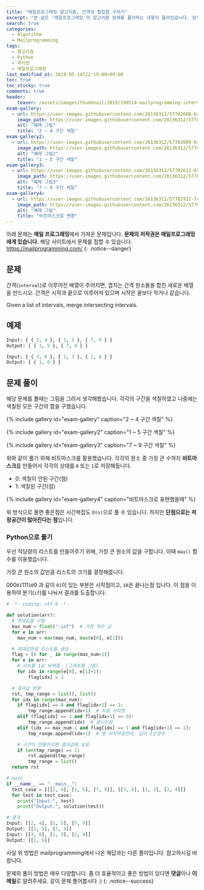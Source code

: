 ```yaml
---
title: "매일프로그래밍 알고리즘, 간격의 합집합 구하기"
excerpt: "본 글은 '매일프로그래밍'의 알고리즘 문제를 풀이하는 내용이 들어있습니다. 문제에 대한 저작권은 '매일프로그래밍'에게 있습니다. 문제는 다음과 같습니다. Given a list of intervals, merge intersecting intervals."
search: true
categories: 
  - Algorithm
  - Mailprogramming
tags: 
  - 알고리즘
  - Python
  - 파이썬
  - 매일프로그래밍
last_modified_at: 2019-05-14T22:19:00+09:00
toc: true
toc_sticky: true
comments: true
header:
    teaser: /assets/images/thumbnail/2019/190514-mailprogramming-interval.png
exam-gallery:
  - url: https://user-images.githubusercontent.com/26136312/57702608-6484a800-7699-11e9-8948-9062ebf1be68.png
    image_path: https://user-images.githubusercontent.com/26136312/57702608-6484a800-7699-11e9-8948-9062ebf1be68.png
    alt: "예제 그림"
    title: "2 ~ 4 구간 색칠"
exam-gallery2:
  - url: https://user-images.githubusercontent.com/26136312/57702609-6484a800-7699-11e9-8aa2-14d772a59009.png
    image_path: https://user-images.githubusercontent.com/26136312/57702609-6484a800-7699-11e9-8aa2-14d772a59009.png
    alt: "예제 그림2"
    title: "1 ~ 5 구간 색칠"
exam-gallery3:
  - url: https://user-images.githubusercontent.com/26136312/57702612-651d3e80-7699-11e9-9132-b6f52162b1f8.png
    image_path: https://user-images.githubusercontent.com/26136312/57702612-651d3e80-7699-11e9-9132-b6f52162b1f8.png
    alt: "예제 그림3"
    title: "7 ~ 9 구간 색칠"
exam-gallery4:
  - url: https://user-images.githubusercontent.com/26136312/57702937-fee4eb80-7699-11e9-8e73-b0cd487a91f6.png
    image_path: https://user-images.githubusercontent.com/26136312/57702937-fee4eb80-7699-11e9-8e73-b0cd487a91f6.png
    alt: "예제 그림"
    title: "비트마스크로 변환"
---
```


<i class="fas fa-exclamation-circle"></i> 아래 문제는 **매일 프로그래밍**에서 가져온 문제입니다. **문제의 저작권은 매일프로그래밍에게 있습니다.** 해당 사이트에서 문제를 접할 수 있습니다. <a href="https://mailprogramming.com/" target="_blank">https://mailprogramming.com/</a>
{: .notice--danger}

## 문제

간격(`interval`)로 이루어진 배열이 주어지면, 겹치는 간격 원소들을 합친 새로운 배열을 만드시오. 간격은 시작과 끝으로 이루어져 있으며 시작은 끝보다 작거나 같습니다.  

Given a list of intervals, merge intersecting intervals.  

## 예제

```python
Input: { { 2, 4 }, { 1, 5 }, { 7, 9 } }
Output: { { 1, 5 }, { 7, 9 } }
```

```python
Input: { { 3, 6 }, { 1, 3 }, { 2, 4 } }
Output: { { 1, 6 } }
```

## 문제 풀이

해당 문제를 풀때는 그림을 그려서 생각해봤습니다. 각각의 구간을 색칠하였고 나중에는 색칠된 모든 구간의 합을 구했습니다.  

{% include gallery id="exam-gallery" caption="2 ~ 4 구간 색칠" %}

{% include gallery id="exam-gallery2" caption="1 ~ 5 구간 색칠" %}

{% include gallery id="exam-gallery3" caption="7 ~ 9 구간 색칠" %}

위와 같이 풀기 위해 비트마스크를 활용했습니다. 각각의 원소 중 가장 큰 수까지 **비트마스크**를 만들어서 각각의 상태를 `0` 또는 `1`로 저장해둡니다.  

- 0: 색칠이 안된 구간(점)
- 1: 색칠된 구간(점)

{% include gallery id="exam-gallery4" caption="비트마스크로 표현했을때" %}

위 방식으로 풀면 좋은점은 시간복잡도 `O(n)`으로 풀 수 있습니다. 하지만 **단점으로는 저장공간이 많아진다는 점**입니다.


### Python으로 풀기

우선 적당량의 리스트를 만들어주기 위해, 가장 큰 원소의 값을 구합니다. 이때 `max()` 함수를 이용했습니다.  

가장 큰 원소의 값만큼 리스트의 크기를 결정해줍니다.  

000`01`111`10`0 과 같이 `01`이 있는 부분은 시작점이고, `10`은 끝나는점 입니다. 이 점을 이용하여 분기(`if`)를 나눠서 결과를 도출합니다.  

```python
# -*- coding: utf-8 -*-

def solution(arr):
  # 최댓값을 구함
  max_num = float("-inf")  # 가장 작은 값
  for e in arr:
    max_num = max(max_num, max(e[0], e[1]))

  # 최대값만큼 리스트를 생성
  flag = [0 for _ in range(max_num+1)]
  for e in arr:
    # 비트를 1로 바꿔줌. (그래프를 그림)
    for idx in range(e[0], e[1]+1):
        flag[idx] = 1

  # 결과값 반환
  rst, tmp_range = list(), list()
  for idx in range(max_num):
    if flag[idx] == 0 and flag[idx+1] == 1:
        tmp_range.append(idx+1)  # 처음 시작점
    elif (flag[idx] == 1 and flag[idx+1] == 0):
        tmp_range.append(idx)  # 끝나는점
    elif (idx == max_num-1 and flag[idx] == 1 and flag[idx+1] == 1):
        tmp_range.append(idx+1)  # 맨 마지막점인데, 값이 1인경우

    # 구간이 만들어지면 결과값에 넣음
    if len(tmp_range) == 2:
        rst.append(tmp_range)
        tmp_range = list()
  return rst

# main
if __name__ == "__main__":
  test_case = [[[2, 4], [1, 5], [7, 9]], [[3, 6], [1, 3], [2, 4]]]
  for test in test_case:
    print("Input:", test)
    print("Output:", solution(test))
```

```python
# 결과
Input: [[2, 4], [1, 5], [7, 9]]
Output: [[1, 5], [7, 9]]
Input: [[3, 6], [1, 3], [2, 4]]
Output: [[1, 6]]
```

사실 위 방법은 mailprogramming에서 나온 해답과는 다른 풀이입니다. 참고하시길 바랍니다.  

<i class="far fa-laugh-wink"></i> 문제의 풀이 방법은 매우 다양합니다. 좀 더 효율적이고 좋은 방법이 있다면 **댓글**이나 **이메일**로 알려주세요. 같이 문제 풀어봅시다 :)
{: .notice--success}